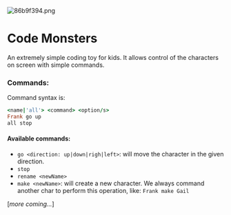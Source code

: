 ![86b9f394.png](:assets/attachments/d5284efc.png)
# Code Monsters
An extremely simple coding toy for kids. It allows control of the characters on screen with simple commands.

### Commands:
Command syntax is:
```ruby
<name|'all'> <command> <option/s>
Frank go up
all stop
```
#### Available commands:
- `go <direction: up|down|righ|left>`: will move the character in the given direction.
- `stop`
- `rename <newName>`
- `make <newName>`: will create a new character. We always command another char to perform this operation, like: `Frank make Gail`

[_more coming..._]